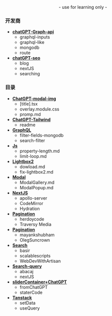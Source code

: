 <p align="center">
    - use for learning only -
</p>

### 开发商
- [**chatGPT-Graph-api**](https://github.com/SinsamutQ/fontend/tree/main/ChatGPT-Graph-api)
    - graphql-inputs
    - graphql-like
    - mongodb
    - route
- [**chatGPT-seo**](https://github.com/SinsamutQ/fontend/tree/main/ChatGPT-seo)
    - blog
    - nextJS
    - searching

### 目录
- [**ChatGPT-modal-img**](https://github.com/SinsamutQ/fontend/tree/main/ChatGPT-modal-img)
    - [title].tsx
    - overlay.module.css
    - promp.md
- [**ChatGPT-Tailwind**](https://github.com/SinsamutQ/fontend/tree/main/ChatGPT-Tailwind)
    - readme
- [**GraphQL**](https://github.com/SinsamutQ/fontend/tree/main/GraphQL)
    - filter-fields-mongodb
    - search-filter
- [**Js**](https://github.com/SinsamutQ/fontend/tree/main/Js)
    - property-length.md
    - limit-loop.md
- [**Lightbox2**](https://github.com/SinsamutQ/fontend/tree/main/Lightbox2)
    - dowload.md
    - fix-lightbox2.md
- [**Modal**](https://github.com/SinsamutQ/fontend/tree/main/modal)
    - ModalGallery.md
    - ModalPopup.md
- [**NextJS**](https://github.com/SinsamutQ/fontend/tree/main/NextJS)
    - apollo-server
    - CodeMirror
    - Hydration
- [**Pagination**](https://github.com/SinsamutQ/fontend/tree/main/Pagination)
    - herdoycode
    - Traversy Media
- [**Pagination**](https://github.com/SinsamutQ/fontend/tree/main/Pagination)
    - mayankshubham
    - OlegSuncrown
- [**Search**](https://github.com/SinsamutQ/fontend/tree/main/Search)
    - basir
    - scalablescripts
    - WebDevWithArtisan
- [**Search-query**](https://github.com/SinsamutQ/fontend/tree/main/Search-query)
    - abacaj
    - nextJS
- [**sliderContainer+ChatGPT**](https://github.com/SinsamutQ/fontend/tree/main/sliderContainer+ChatGPT)
    - fromChatGPT
    - staterCode
- [**Tanstack**](https://github.com/SinsamutQ/fontend/tree/main/Tanstack)
    - setData
    - useQuery
